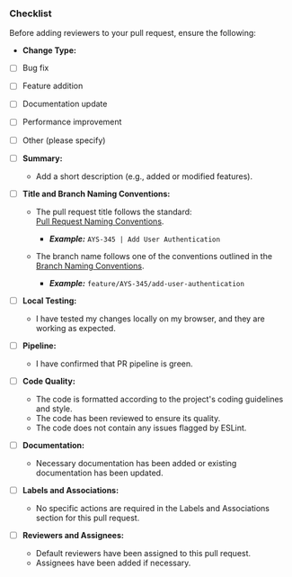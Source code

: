 ### Checklist

Before adding reviewers to your pull request, ensure the following:

- **Change Type:**
- [ ] Bug fix
- [ ] Feature addition
- [ ] Documentation update
- [ ] Performance improvement
- [ ] Other (please specify)

- [ ] **Summary:**

  - Add a short description (e.g., added or modified features).

- [ ] **Title and Branch Naming Conventions:**

  - The pull request title follows the standard:  
    [Pull Request Naming Conventions](CONTRIBUTING.md#pull-request-naming-conventions).  
    - ***Example:*** `AYS-345 | Add User Authentication`

  - The branch name follows one of the conventions outlined in the  
    [Branch Naming Conventions](CONTRIBUTING.md#branch-naming-conventions).  
    - ***Example:*** `feature/AYS-345/add-user-authentication`

- [ ] **Local Testing:**

  - I have tested my changes locally on my browser, and they are working as expected.

- [ ] **Pipeline:**

  - I have confirmed that PR pipeline is green.

- [ ] **Code Quality:**

  - The code is formatted according to the project's coding guidelines and style.
  - The code has been reviewed to ensure its quality.
  - The code does not contain any issues flagged by ESLint.

- [ ] **Documentation:**

  - Necessary documentation has been added or existing documentation has been updated.

- [ ] **Labels and Associations:**

  - No specific actions are required in the Labels and Associations section for this pull request.

- [ ] **Reviewers and Assignees:**

  - Default reviewers have been assigned to this pull request.
  - Assignees have been added if necessary.
